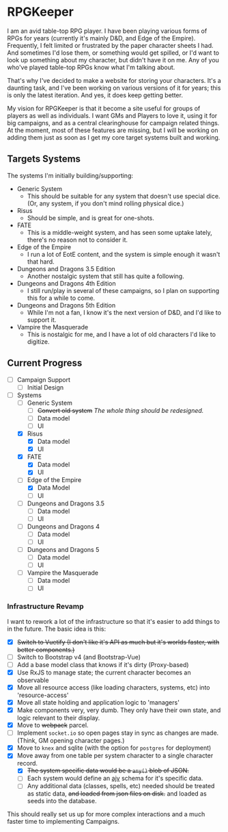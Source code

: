 # RPGKeeper

I am an avid table-top RPG player. I have been playing various forms of RPGs for years (currently it's mainly D&D, and 
Edge of the Empire). Frequently, I felt limited or frustrated by the paper character sheets I had. And sometimes I'd
lose them, or something would get spilled, or I'd want to look up something about my character, but didn't have it on me.
Any of you who've played table-top RPGs know what I'm talking about.

That's why I've decided to make a website for storing your characters. It's a daunting task, and I've been working on
various versions of it for years; this is only the latest iteration. And yes, it does keep getting better.

My vision for RPGKeeper is that it become a site useful for groups of players as well as individuals. I want GMs and 
Players to love it, using it for big campaigns, and as a central clearinghouse for campaign related things. At the 
moment, most of these features are missing, but I will be working on adding them just as soon as I get my core target 
systems built and working.

## Targets Systems

The systems I'm initially building/supporting:

* Generic System
    * This should be suitable for any system that doesn't use special dice. (Or, any system, if you don't mind rolling physical dice.)
* Risus
    * Should be simple, and is great for one-shots.
* FATE
    * This is a middle-weight system, and has seen some uptake lately, there's no reason not to consider it.
* Edge of the Empire
    * I run a lot of EotE content, and the system is simple enough it wasn't that hard.
* Dungeons and Dragons 3.5 Edition
    * Another nostalgic system that still has quite a following.
* Dungeons and Dragons 4th Edition
    * I still run/play in several of these campaigns, so I plan on supporting this for a while to come.
* Dungeons and Dragons 5th Edition
    * While I'm not a fan, I know it's the next version of D&D, and I'd like to support it.
* Vampire the Masquerade
    * This is nostalgic for me, and I have a lot of old characters I'd like to digitize.

## Current Progress

* [ ] Campaign Support
    * [ ] Initial Design
* [ ] Systems
    * [ ] Generic System
        * [ ] ~~Convert old system~~ _The whole thing should be redesigned._
        * [ ] Data model
        * [ ] UI
    * [X] Risus
        * [X] Data model
        * [X] UI
    * [X] FATE
        * [X] Data model
        * [X] UI
    * [ ] Edge of the Empire
        * [X] Data Model
        * [ ] UI
    * [ ] Dungeons and Dragons 3.5
        * [ ] Data model
        * [ ] UI
    * [ ] Dungeons and Dragons 4
        * [ ] Data model
        * [ ] UI
    * [ ] Dungeons and Dragons 5
        * [ ] Data model
        * [ ] UI
    * [ ] Vampire the Masquerade
        * [ ] Data model
        * [ ] UI

### Infrastructure Revamp

I want to rework a lot of the infrastructure so that it's easier to add things to in the future. The basic idea is this:

* [X] ~~Switch to Vuetify (I don't like it's API as much but it's worlds faster, with better components.)~~
* [ ] Switch to Bootstrap v4 (and Bootstrap-Vue)
* [ ] Add a base model class that knows if it's dirty (Proxy-based)
* [X] Use RxJS to manage state; the current character becomes an observable
* [X] Move all resource access (like loading characters, systems, etc) into 'resource-access'
* [X] Move all state holding and application logic to 'managers'
* [X] Make components very, very dumb. They only have their own state, and logic relevant to their display.
* [X] Move to ~~webpack~~ parcel.
* [ ] Implement `socket.io` so open pages stay in sync as changes are made. (Think, GM opening character pages.)
* [X] Move to `knex` and sqlite (with the option for `postgres` for deployment)
* [X] Move away from one table per system character to a single character record.
    * [X] ~~The system specific data would be a `any()` blob of JSON.~~
    * [ ] Each system would define an [ajv][] schema for it's specific data.
    * [ ] Any additional data (classes, spells, etc) needed should be treated as static data, ~~and loaded from json files on disk.~~ and loaded as seeds into the database.

This should really set us up for more complex interactions and a much faster time to implementing Campaigns.

[ajv]: http://epoberezkin.github.io/ajv/
